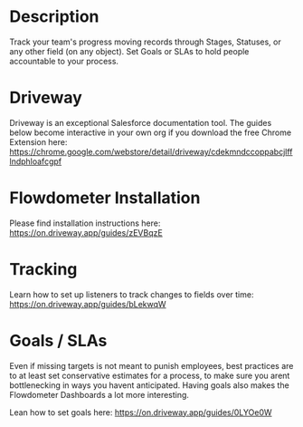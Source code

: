 # Description
Track your team's progress moving records through Stages, Statuses, or any other field (on any object). Set Goals or SLAs to hold people accountable to your process.

# Driveway
Driveway is an exceptional Salesforce documentation tool. The guides below become interactive in your own org if you download the free Chrome Extension here: https://chrome.google.com/webstore/detail/driveway/cdekmndccoppabcjlfflndphloafcgpf

# Flowdometer Installation
Please find installation instructions here: https://on.driveway.app/guides/zEVBqzE

# Tracking
Learn how to set up listeners to track changes to fields over time: https://on.driveway.app/guides/bLekwqW

# Goals / SLAs
Even if missing targets is not meant to punish employees, best practices are to at least set conservative estimates for a process, to make sure you arent bottlenecking in ways you havent anticipated. Having goals also makes the Flowdometer Dashboards a lot more interesting.

Lean how to set goals here: https://on.driveway.app/guides/0LYOe0W
